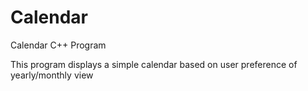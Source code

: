 # Calendar
Calendar C++ Program

This program displays a simple calendar based on user preference of yearly/monthly view

